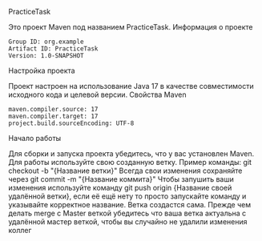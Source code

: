 PracticeTask

Это проект Maven под названием PracticeTask.
Информация о проекте

    Group ID: org.example
    Artifact ID: PracticeTask
    Version: 1.0-SNAPSHOT

Настройка проекта

Проект настроен на использование Java 17 в качестве совместимости исходного кода и целевой версии.
Свойства Maven

    maven.compiler.source: 17
    maven.compiler.target: 17
    project.build.sourceEncoding: UTF-8

Начало работы

Для сборки и запуска проекта убедитесь, что у вас установлен Maven.
Для работы используйте свою созданную ветку. Пример команды: git checkout -b "{Название ветки}"
Всегда свои изменения сохраняйте через git commit -m "{Название коммита}"
Чтобы запушить ваши изменения используйте команду git push origin {Название своей удалённой ветки}, если её ещё нету то просто запускайте команду и указывайте корректное название. Ветка создастся сама.
Прежде чем делать merge с Master веткой убедитесь что ваша ветка актуальна с удалённой мастер веткой, чтобы вы случайно не удалили изменения коллег
